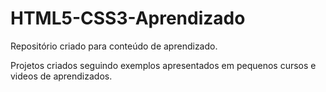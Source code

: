 # HTML5-CSS3-Aprendizado
Repositório criado para conteúdo de aprendizado.

Projetos criados seguindo exemplos apresentados em pequenos cursos e videos de aprendizados.
